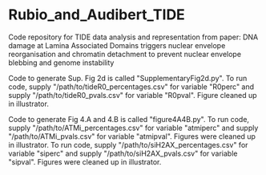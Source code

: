 # Rubio_and_Audibert_TIDE
Code repository for TIDE data analysis and representation from paper: DNA damage at Lamina Associated Domains triggers nuclear envelope reorganisation and chromatin detachment to prevent nuclear envelope blebbing and genome instability

Code to generate Sup. Fig 2d is called "SupplementaryFig2d.py". To run code, supply "/path/to/tideR0_percentages.csv" for variable "R0perc" and supply "/path/to/tideR0_pvals.csv" for variable "R0pval". Figure cleaned up in illustrator.

Code to generate Fig 4.A and 4.B is called "figure4A4B.py". To run code, supply "/path/to/ATMi_percentages.csv" for variable "atmiperc" and supply "/path/to/ATMi_pvals.csv" for variable "atmipval". Figures were cleaned up in illustrator. To run code, supply "/path/to/siH2AX_percentages.csv" for variable "siperc" and supply "/path/to/siH2AX_pvals.csv" for variable "sipval". Figures were cleaned up in illustrator.
